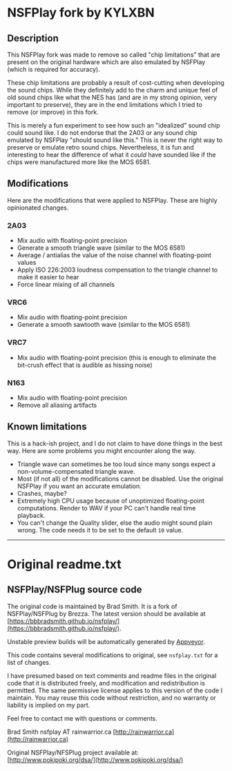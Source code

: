 # NSFPlay fork by KYLXBN

## Description

This NSFPlay fork was made to remove so called "chip limitations" that are present
on the original hardware which are also emulated by NSFPlay (which is required for accuracy).

These chip limitations are probably a result of cost-cutting when developing the sound chips.
While they definitely add to the charm and unique feel of old sound chips like what the
NES has (and are in my strong opinion, very important to preserve), they are in the end
limitations which I tried to remove (or improve) in this fork.

This is merely a fun experiment to see how such an "idealized" sound chip could sound like.
I do not endorse that the 2A03 or any sound chip emulated by NSFPlay "should sound like this."
This is never the right way to preserve or emulate retro sound chips. Nevertheless,
it is fun and interesting to hear the difference of what it *could* have sounded like if
the chips were manufactured more like the MOS 6581.

## Modifications

Here are the modifications that were applied to NSFPlay. These are highly opinionated changes.

### 2A03

- Mix audio with floating-point precision
- Generate a smooth triangle wave (similar to the MOS 6581)
- Average / antialias the value of the noise channel with floating-point values
- Apply ISO 226:2003 loudness compensation to the triangle channel to make it easier to hear
- Force linear mixing of all channels

### VRC6

- Mix audio with floating-point precision
- Generate a smooth sawtooth wave (similar to the MOS 6581)

### VRC7

- Mix audio with floating-point precision (this is enough to eliminate the bit-crush effect that is audible as hissing noise)

### N163

- Mix audio with floating-point precision
- Remove all aliasing artifacts

## Known limitations

This is a hack-ish project, and I do not claim to have done things in the
best way. Here are some problems you might encounter along the way.

- Triangle wave can sometimes be too loud since many songs expect a non-volume-compensated triangle wave.
- Most (if not all) of the modifications cannot be disabled. Use the original NSFPlay if you want an accurate emulation.
- Crashes, maybe?
- Extremely high CPU usage because of unoptimized floating-point computations. Render to WAV if your PC can't handle real time playback.
- You can't change the Quality slider, else the audio might sound plain wrong. The code needs it to be set to the default `10` value.


----

# Original readme.txt

## NSFPlay/NSFPlug source code

The original code is maintained by Brad Smith. It is a fork of NSFPlay/NSFPlug by Brezza.
The latest version should be available at
[https://bbbradsmith.github.io/nsfplay/](https://bbbradsmith.github.io/nsfplay/).

Unstable preview builds will be automatically generated by
[Appveyor](https://ci.appveyor.com/project/bbbradsmith/nsfplay/branch/master/artifacts).

This code contains several modifications to original, see `nsfplay.txt` for a list of changes.

I have presumed based on text comments and readme files in the original code that it is
distributed freely, and modification and redistribution is permitted. The same permissive
license applies to this version of the code I maintain. You may reuse this code without restriction,
and no warranty or liability is implied on my part.

Feel free to contact me with questions or comments.

Brad Smith
nsfplay AT rainwarrior.ca
[http://rainwarrior.ca](http://rainwarrior.ca)

Original NSFPlay/NFSPlug project available at: [http://www.pokipoki.org/dsa/](http://www.pokipoki.org/dsa/)
